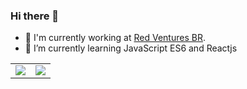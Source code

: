### Hi there 👋

- 🔭 I'm currently working at [Red Ventures BR](/RedVentures).
- 🌱 I’m currently learning JavaScript ES6 and Reactjs


<table>
    <tr>
        <td>
            <img src="https://github-readme-stats.vercel.app/api?username=jadsonsantos&count_private=true&show_icons=true&theme=gotham&hide=issues,contribs">
        </td>
        <td>
            <img src="https://github-readme-stats.vercel.app/api/top-langs/?username=jadsonsantos&show_icons=true&theme=gotham&layout=compact">
        </td>
    </tr>
</table>

<!--
**jadsonsantos/jadsonsantos** is a ✨ _special_ ✨ repository because its `README.md` (this file) appears on your GitHub profile.

Here are some ideas to get you started:

- 🔭 I’m currently working on ...
- 🌱 I’m currently learning ...
- 👯 I’m looking to collaborate on ...
- 🤔 I’m looking for help with ...
- 💬 Ask me about ...
- 📫 How to reach me: ...
- 😄 Pronouns: ...
- ⚡ Fun fact: ...
-->
